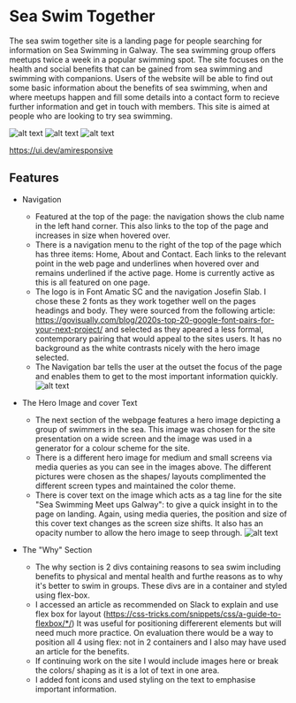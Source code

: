 # Sea Swim Together
The sea swim together site is a landing page for people searching for information on Sea Swimming in Galway.  The sea swimming group offers meetups twice a week in a popular swimming spot.  The site focuses on the health and social benefits that can be gained from sea swimming and swimming with companions.
Users of the website will be able to find out some basic information about the benefits of sea swimming, when and where meetups happen and fill some details into a contact form to recieve further information and get in touch with members.  This site is aimed at people who are looking to try sea swimming.


![alt text](../sea-swim-together-galway/docs/amiresponsivep1top.png)
![alt text](../sea-swim-together-galway/docs/amiresponsivep1middle.png)
![alt text](../sea-swim-together-galway/docs/amiresponsivep1.png)

https://ui.dev/amiresponsive

## Features

+ Navigation

    + Featured at the top of the page: the navigation shows the club name in the left hand corner.  This also links to the top of the page and increases in size when hovered over.
    + There is a navigation menu to the right of the top of the page which has three items: Home, About and Contact.  Each links to the relevant point in the web page and underlines when hovered over and remains underlined if the active page.  Home is currently active as this is all featured on one page.
    + The logo is in Font Amatic SC and the navigation Josefin Slab.  I chose these 2 fonts as they work together well on the pages headings and body.  They were sourced from the following article: 
    https://govisually.com/blog/2020s-top-20-google-font-pairs-for-your-next-project/ 
    and selected as they apeared a less formal, contemporary pairing that would appeal to the sites users.  It has no background as the white contrasts nicely with the hero image selected.
    + The Navigation bar tells the user at the outset the focus of the page and enables them to get to the most important information quickly.
    ![alt text](../sea-swim-together-galway/docs/navbar.png)


* The Hero Image and cover Text

    * The next section of the webpage features a hero image depicting a group of swimmers in the sea.  This image was chosen for the site presentation on a wide screen and the image was used in a generator for a colour scheme for the site.  
    * There is a different hero image for medium and small screens via media queries as you can see in the images above.  The different pictures were chosen as the shapes/ layouts complimented the different screen types and maintained the color theme.
    * There is cover text on the image which acts as a tag line for the site "Sea Swimming Meet ups Galway": to give a quick insight in to the page on landing.  Again, using media queries, the position and size of this cover text changes as the screen size shifts.  It also has an opacity number to allow the hero image to seep through.
     ![alt text](../sea-swim-together-galway/docs/heroimglrg.png)

* The "Why" Section

    * The why section is 2 divs containing reasons to sea swim including benefits to physical and mental health and furthe reasons as to why it's better to swim in groups.  These divs are in a container and styled using flex-box.  
    * I accessed an article as recommended on Slack to explain and use flex box for layout (https://css-tricks.com/snippets/css/a-guide-to-flexbox/*/) It was useful for positioning differerent elements but will need much more practice.  On evaluation there would be a way to position all 4 using flex: not in 2 containers and I also may have used an article for the benefits.
    * If continuing work on the site I would include images here or break the colors/ shaping as it is a lot of text in one area.
    * I added font icons and used styling on the text to emphasise important information.














